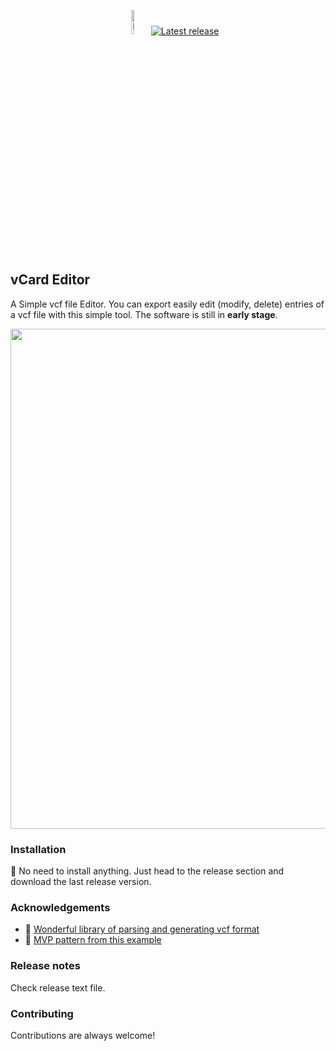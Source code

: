 <p align="center">
  <a href="https://camo.githubusercontent.com/cd07f1a5d90e454e7bbf69d22ebe4cdbd3a0b3dcf56ba0b6c2495a8e99c776be/68747470733a2f2f6b6f2d66692e636f6d2f696d672f676974687562627574746f6e5f736d2e737667"><img src="https://camo.githubusercontent.com/cd07f1a5d90e454e7bbf69d22ebe4cdbd3a0b3dcf56ba0b6c2495a8e99c776be/68747470733a2f2f6b6f2d66692e636f6d2f696d672f676974687562627574746f6e5f736d2e737667" alt="Latest release" style="width: 10%;"></a>
  <a href="https://github.com/abdelkader/vCardEditor/releases/latest/download/vCardEditor.exe"><img src="https://camo.githubusercontent.com/d83fa798b621f1e112646fcc4aa74fff1ff6a8b22f5fc1da5ed8f79ddb4a51cb/68747470733a2f2f62616467656e2e6e65742f6769746875622f72656c656173652f4e61657265656e2f5374726170646f776e2e6a73" alt="Latest release" data-canonical-src="https://badgen.net/github/release/Naereen/Strapdown.js" style="max-width: 100%;"></a>
</p>



## vCard Editor
A Simple vcf file Editor. You can export easily edit (modify, delete) entries of a vcf file with this simple tool.
The software is still in **early stage**. 
<p align="center"><img src="https://user-images.githubusercontent.com/169070/236289228-106c1489-e01d-400c-968e-92d3e2be74ab.png" width="800"></p>




### Installation

🔧 No need to install anything. Just head to the release section and download the last release version.


    



### Acknowledgements

 - 🧰 [Wonderful library of parsing and generating vcf format](https://github.com/drlongnecker/Thought.vCards)
 - 📖 [MVP pattern from this example](https://github.com/lennykean/NoteCards)



### Release notes
Check release text file.

### Contributing

Contributions are always welcome!


